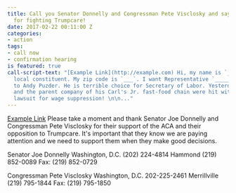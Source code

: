 ```yaml
---
title: Call you Senator Donnelly and Congressman Pete Visclosky and say Thank you
  for fighting Trumpcare!
date: 2017-02-22 00:11:00 Z
categories:
- action
tags:
- call now
- confirmation hearing
is featured: true
call-script-text: "[Example Link](http://example.com) Hi, my name is `____`, I'm a
  local constituent. My zip code is `___`. I want Representative `_____` to say NO
  to Andy Puzder. He is terrible choice for Secretary of Labor. Yesterday, Puzder
  and the parent company of his Carl's Jr. fast-food chain were hit with a class action
  lawsuit for wage suppression! \n\n..."
---
```


[Example Link](http://example.com) Please take a moment and thank Senator Joe Donnelly and Congressman Pete Visclosky for their support of the ACA and their opposition to Trumpcare. It's important that they know we are paying attention and we need to support them when they make good decisions.

Senator Joe Donnelly
Washington, D.C. (202) 224-4814
Hammond (219) 852-0089
Fax: (219) 852-0729

Congressman Pete Visclosky 
Washington, D.C. 202-225-2461
Merrillville (219) 795-1844
Fax: (219) 795-1850
